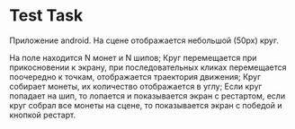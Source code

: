 # Test Task

Приложение android. На сцене отображается небольшой (50px) круг.

На поле находится N монет и N шипов;
Круг перемещается при прикосновении к экрану, при последовательных кликах перемещается поочередно к точкам, отображается траектория движения;
Круг собирает монеты, их количество отображается в углу;
Если круг попадает на шип, то лопается и показывается экран с рестартом, если круг собрал все монеты на сцене, то показывается экран с победой и кнопкой рестарт.
